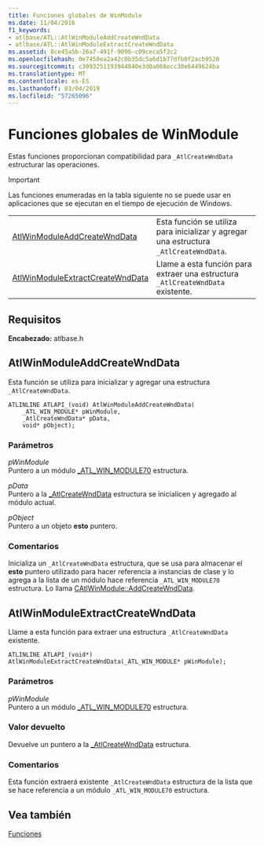 ```yaml
---
title: Funciones globales de WinModule
ms.date: 11/04/2016
f1_keywords:
- atlbase/ATL::AtlWinModuleAddCreateWndData
- atlbase/ATL::AtlWinModuleExtractCreateWndData
ms.assetid: 8ce45a5b-26a7-491f-9096-c09ceca5f2c2
ms.openlocfilehash: 0e7450ea2a42c0b35dc5a6d1b77dfb0f2acb9520
ms.sourcegitcommit: c3093251193944840e3d0a068ecc30e6449624ba
ms.translationtype: MT
ms.contentlocale: es-ES
ms.lasthandoff: 03/04/2019
ms.locfileid: "57265096"
---
```

# <a name="winmodule-global-functions"></a>Funciones globales de WinModule

Estas funciones proporcionan compatibilidad para `_AtlCreateWndData` estructurar las operaciones.

> [!IMPORTANT]
> Las funciones enumeradas en la tabla siguiente no se puede usar en aplicaciones que se ejecutan en el tiempo de ejecución de Windows.

|||
|-|-|
|[AtlWinModuleAddCreateWndData](#atlwinmoduleaddcreatewnddata)|Esta función se utiliza para inicializar y agregar una estructura `_AtlCreateWndData`.|
|[AtlWinModuleExtractCreateWndData](#atlwinmoduleextractcreatewnddata)|Llame a esta función para extraer una estructura `_AtlCreateWndData` existente.|

## <a name="requirements"></a>Requisitos

**Encabezado:** atlbase.h

##  <a name="atlwinmoduleaddcreatewnddata"></a>  AtlWinModuleAddCreateWndData

Esta función se utiliza para inicializar y agregar una estructura `_AtlCreateWndData`.

```
ATLINLINE ATLAPI_(void) AtlWinModuleAddCreateWndData(
    _ATL_WIN_MODULE* pWinModule,
    _AtlCreateWndData* pData,
    void* pObject);
```

### <a name="parameters"></a>Parámetros

*pWinModule*<br/>
Puntero a un módulo [_ATL_WIN_MODULE70](../../atl/reference/atl-win-module70-structure.md) estructura.

*pData*<br/>
Puntero a la [_AtlCreateWndData](../../atl/reference/atlcreatewnddata-structure.md) estructura se inicialicen y agregado al módulo actual.

*pObject*<br/>
Puntero a un objeto **esto** puntero.

### <a name="remarks"></a>Comentarios

Inicializa un `_AtlCreateWndData` estructura, que se usa para almacenar el **esto** puntero utilizado para hacer referencia a instancias de clase y lo agrega a la lista de un módulo hace referencia `_ATL_WIN_MODULE70` estructura. Lo llama [CAtlWinModule::AddCreateWndData](catlwinmodule-class.md#addcreatewnddata).

##  <a name="atlwinmoduleextractcreatewnddata"></a>  AtlWinModuleExtractCreateWndData

Llame a esta función para extraer una estructura `_AtlCreateWndData` existente.

```
ATLINLINE ATLAPI_(void*) AtlWinModuleExtractCreateWndData(_ATL_WIN_MODULE* pWinModule);
```

### <a name="parameters"></a>Parámetros

*pWinModule*<br/>
Puntero a un módulo [_ATL_WIN_MODULE70](../../atl/reference/atl-win-module70-structure.md) estructura.

### <a name="return-value"></a>Valor devuelto

Devuelve un puntero a la [_AtlCreateWndData](../../atl/reference/atlcreatewnddata-structure.md) estructura.

### <a name="remarks"></a>Comentarios

Esta función extraerá existente `_AtlCreateWndData` estructura de la lista que se hace referencia a un módulo `_ATL_WIN_MODULE70` estructura.

## <a name="see-also"></a>Vea también

[Funciones](../../atl/reference/atl-functions.md)
